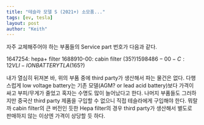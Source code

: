 ```yaml
---
title: "테슬라 모델 S (2021+) 소모품..."
tags: [ev, tesla]
layout: post
author: "Keith"
---
```


자주 교체해주어야 하는 부품들의 Service part 번호가 다음과 같다.

1647254: hepa+ filter
1688910-00: cabin filter ($35?)
1598486-00-C: 12V LI-ION BATTERY TLA ($165?)

내가 열심히 뒤져본 바, 위의 부품 중에 third party가 생산해서 파는 물건은 없다. 다행스럽게 low voltage battery는 기존 모델(AGM? or lead acid battery)보다 가격이 싸고 부피/무게가 줄었고 혹자는 수명도 많이 늘어났다고 한다. 나머지 부품들도 그러하지만 중국산 third party 제품을 구입할 수 없으니 직접 테슬라에게 구입해야 한다. 뭐랄까 cabin filter의 큰 버전인 듯한 Hepa filter의 경우 third party가 생산해서 별도로 판매하지 않는 이상엔 가격이 상당할 듯 하다.
